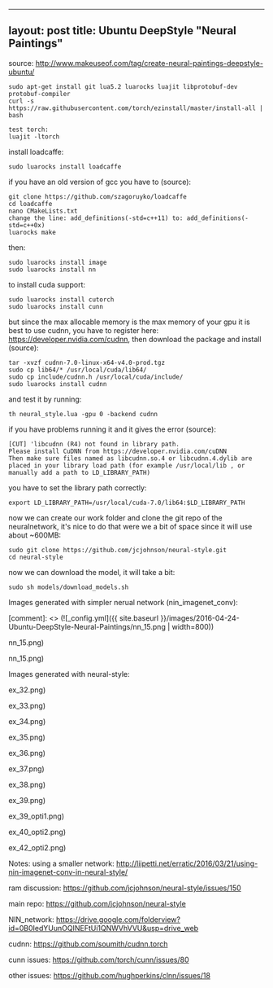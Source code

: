 
---
layout: post
title: Ubuntu DeepStyle "Neural Paintings"
---

source: http://www.makeuseof.com/tag/create-neural-paintings-deepstyle-ubuntu/

    sudo apt-get install git lua5.2 luarocks luajit libprotobuf-dev protobuf-compiler
    curl -s https://raw.githubusercontent.com/torch/ezinstall/master/install-all | bash

    test torch:
    luajit -ltorch

install loadcaffe:

    sudo luarocks install loadcaffe

if you have an old version of gcc you have to (source):

    git clone https://github.com/szagoruyko/loadcaffe
    cd loadcaffe
    nano CMakeLists.txt
    change the line: add_definitions(-std=c++11) to: add_definitions(-std=c++0x)
    luarocks make

then:

    sudo luarocks install image
    sudo luarocks install nn

to install cuda support:

    sudo luarocks install cutorch
    sudo luarocks install cunn

but since the max allocable memory is the max memory of your gpu it is best to use cudnn, you have to register here: https://developer.nvidia.com/cudnn, then download the package and install (source):

    tar -xvzf cudnn-7.0-linux-x64-v4.0-prod.tgz
    sudo cp lib64/* /usr/local/cuda/lib64/
    sudo cp include/cudnn.h /usr/local/cuda/include/
    sudo luarocks install cudnn

and test it by running:

    th neural_style.lua -gpu 0 -backend cudnn

if you have problems running it and it gives the error (source):

    [CUT] 'libcudnn (R4) not found in library path.
    Please install CuDNN from https://developer.nvidia.com/cuDNN
    Then make sure files named as libcudnn.so.4 or libcudnn.4.dylib are placed in your library load path (for example /usr/local/lib , or manually add a path to LD_LIBRARY_PATH)

you have to set the library path correctly:

    export LD_LIBRARY_PATH=/usr/local/cuda-7.0/lib64:$LD_LIBRARY_PATH

now we can create our work folder and clone the git repo of the neuralnetwork,
it's nice to do that were we a bit of space since it will use about ~600MB:

    sudo git clone https://github.com/jcjohnson/neural-style.git
    cd neural-style

now we can download the model, it will take a bit:

    sudo sh models/download_models.sh

Images generated with simpler nerual network (nin_imagenet_conv):

[comment]: <> (![_config.yml]({{ site.baseurl }}/images/2016-04-24-Ubuntu-DeepStyle-Neural-Paintings/nn_15.png | width=800))

nn_15.png)

nn_15.png)

Images generated with neural-style:

ex_32.png)

ex_33.png)

ex_34.png)

ex_35.png)

ex_36.png)

ex_37.png)

ex_38.png)

ex_39.png)

ex_39_opti1.png)

ex_40_opti2.png)

ex_42_opti2.png)


Notes:
using a smaller network: http://liipetti.net/erratic/2016/03/21/using-nin-imagenet-conv-in-neural-style/

ram discussion: https://github.com/jcjohnson/neural-style/issues/150

main repo: https://github.com/jcjohnson/neural-style

NIN_network: https://drive.google.com/folderview?id=0B0IedYUunOQINEFtUi1QNWVhVVU&usp=drive_web

cudnn: https://github.com/soumith/cudnn.torch

cunn issues: https://github.com/torch/cunn/issues/80

other issues: https://github.com/hughperkins/clnn/issues/18
